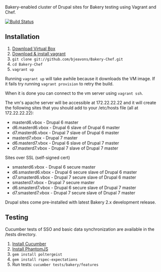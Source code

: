 Bakery-enabled cluster of Drupal sites for Bakery testing using Vagrant and Chef.

[![Build Status](https://secure.travis-ci.org/bjeavons/Bakery-Chef.png)](http://travis-ci.org/bjeavons/Bakery-Chef)

## Installation

1. [Download Virtual Box](https://www.virtualbox.org/wiki/Downloads)
1. [Download & install vagrant](http://downloads.vagrantup.com/tags/v1.0.3)
1. `git clone git://github.com/bjeavons/Bakery-Chef.git`
1. `cd Bakery-Chef`
1. `vagrant up`

Running `vagrant up` will take awhile because it downloads the VM image. If it fails try running `vagrant provision`
to retry the build.

When it is done you can connect to the vm server using `vagrant ssh`.

The vm's apache server will be accessible at 172.22.22.22 and it will create
the following sites that you should add to your /etc/hosts file (all at 172.22.22.22):

* masterd6.vbox - Drupal 6 master
* d6.masterd6.vbox - Drupal 6 slave of Drupal 6 master
* d7.masterd6.vbox - Drupal 7 slave of Drupal 6 master
* masterd7.vbox - Drupal 7 master
* d6.masterd7.vbox - Drupal 6 slave of Drupal 7 master
* d7.masterd7.vbox - Drupal 7 slave of Drupal 7 master

Sites over SSL (self-signed cert)

* smasterd6.vbox - Drupal 6 secure master
* d6.smasterd6.vbox - Drupal 6 secure slave of Drupal 6 master
* d7.smasterd6.vbox - Drupal 7 secure slave of Drupal 6 master
* smasterd7.vbox - Drupal 7 secure master
* d6.smasterd7.vbox - Drupal 6 secure slave of Drupal 7 master
* d7.smasterd7.vbox - Drupal 7 secure slave of Drupal 7 master

Drupal sites come pre-installed with latest Bakery 2.x development release.

## Testing

Cucumber tests of SSO and basic data synchronization are available in the /tests directory.

1. [Install Cucumber](https://github.com/cucumber/cucumber/wiki/Install)
1. [Install PhantomJS](http://phantomjs.org/download.html)
1. `gem install poltergeist`
1. `gem install rspec-expectations`
1. Run tests: `cucumber tests/bakery/features`
